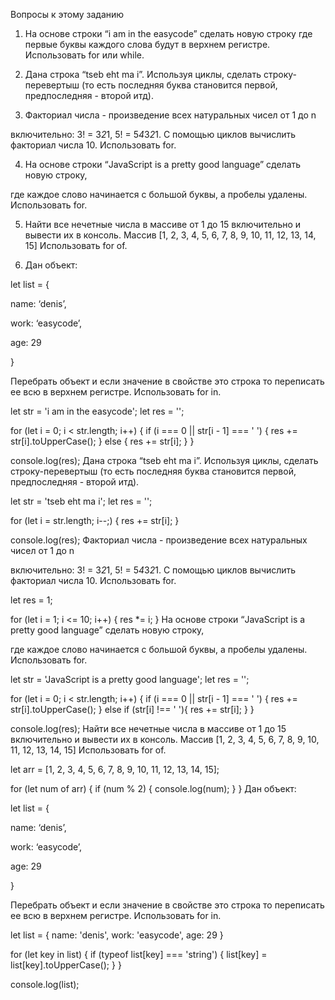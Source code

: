 Вопросы к этому заданию
1. На основе строки “i am in the easycode” сделать новую строку где первые буквы каждого слова
будут в верхнем регистре. Использовать for или while.



2. Дана строка “tseb eht ma i”. Используя циклы, сделать строку-перевертыш (то есть последняя буква становится первой, предпоследняя - второй итд).



3. Факториал числа - произведение всех натуральных чисел от 1 до n

включительно: 3! = 3*2*1, 5! = 5*4*3*2*1. С помощью циклов вычислить факториал числа 10. Использовать for.



4. На основе строки “JavaScript is a pretty good language” сделать новую строку,

где каждое слово начинается с большой буквы, а пробелы удалены. Использовать for.



5. Найти все нечетные числа в массиве от 1 до 15 включительно и вывести их в консоль. Массив [1, 2, 3, 4, 5, 6, 7, 8, 9, 10, 11, 12, 13, 14, 15] Использовать for of.



6. Дан объект:

let list = {

name: ‘denis’,

work: ‘easycode’,

age: 29

}



Перебрать объект и если значение в свойстве это строка то переписать ее всю в верхнем регистре. Использовать for in.

let str = 'i am in the easycode';
let res = '';

for (let i = 0; i < str.length; i++) {
  if (i === 0 || str[i - 1] === ' ') {
    res += str[i].toUpperCase();
  } else {
    res += str[i];
  }
}

console.log(res);
Дана строка “tseb eht ma i”. Используя циклы, сделать строку-перевертыш (то есть последняя буква становится первой, предпоследняя - второй итд).



let str = 'tseb eht ma i';
let res = '';

for (let i = str.length; i--;) {
  res += str[i];
}

console.log(res);
Факториал числа - произведение всех натуральных чисел от 1 до n

включительно: 3! = 3*2*1, 5! = 5*4*3*2*1. С помощью циклов вычислить факториал числа 10. Использовать for.



let res = 1;

for (let i = 1; i <= 10; i++) {
  res *= i;
}
На основе строки “JavaScript is a pretty good language” сделать новую строку,

где каждое слово начинается с большой буквы, а пробелы удалены. Использовать for.



let str = 'JavaScript is a pretty good language';
let res = '';

for (let i = 0; i < str.length; i++) {
  if (i === 0 || str[i - 1] === ' ') {
    res += str[i].toUpperCase();
  } else if (str[i] !== ' '){
    res += str[i];
  }
}

console.log(res);
Найти все нечетные числа в массиве от 1 до 15 включительно и вывести их в консоль. Массив [1, 2, 3, 4, 5, 6, 7, 8, 9, 10, 11, 12, 13, 14, 15] Использовать for of.



let arr =  [1, 2, 3, 4, 5, 6, 7, 8, 9, 10, 11, 12, 13, 14, 15];

for (let num of arr) {
  if (num % 2) {
    console.log(num);
  }
}
Дан объект:

let list = {

name: ‘denis’,

work: ‘easycode’,

age: 29

}



Перебрать объект и если значение в свойстве это строка то переписать ее всю в верхнем регистре. Использовать for in.



let list = {
  name: 'denis',
  work: 'easycode',
  age: 29
}

for (let key in list) {
  if (typeof list[key] === 'string') {
    list[key] = list[key].toUpperCase();
  }
}

console.log(list);